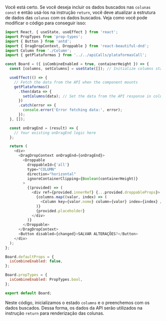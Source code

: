 Você está certo. Se você deseja incluir os dados buscados nas `colunas const` e então usá-los na instrução `return`, você deve atualizar a estrutura de dados das `colunas` com os dados buscados. Veja como você pode modificar o código para conseguir isso:

```javascript
import React, { useState, useEffect } from 'react';
import PropTypes from 'prop-types';
import { Button } from 'antd';
import { DragDropContext, Droppable } from 'react-beautiful-dnd';
import Column from './Column';
import { getPlataformas } from '../../apiCalls/plataformasCall';

const Board = ({ isCombineEnabled = true, containerHeight }) => {
  const [columns, setColumns] = useState([]); // Initialize columns state

  useEffect(() => {
    // Fetch the data from the API when the component mounts
    getPlataformas()
      .then(data => {
        setColumns(data); // Set the data from the API response in columns state
      })
      .catch(error => {
        console.error('Error fetching data:', error);
      });
  }, []);

  const onDragEnd = (result) => {
    // Your existing onDragEnd logic here
  };

  return (
    <div>
      <DragDropContext onDragEnd={onDragEnd}>
        <Droppable
          droppableId={'all'}
          type="COLUMN"
          direction="horizontal"
          ignoreContainerClipping={Boolean(containerHeight)}
        >
          {(provided) => (
            <div ref={provided.innerRef} {...provided.droppableProps}>
              {columns.map((valor, index) => (
                <Column key={valor.nome} column={valor} index={index} />
              )}
              {provided.placeholder}
            </div>
          )}
        </Droppable>
      </DragDropContext>
      <Button disabled={changed}>SALVAR ALTERAÇÔES?</Button>
    </div>
  );
};

Board.defaultProps = {
  isCombineEnabled: false,
};

Board.propTypes = {
  isCombineEnabled: PropTypes.bool,
};

export default Board;
```

Neste código, inicializamos o estado `columns` e o preenchemos com os dados buscados. Dessa forma, os dados da API serão utilizados na instrução `return` para renderização das colunas.